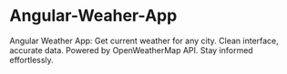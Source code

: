 # Angular-Weaher-App
Angular Weather App: Get current weather for any city. Clean interface, accurate data. Powered by OpenWeatherMap API. Stay informed effortlessly.
